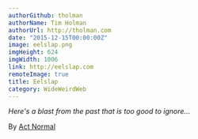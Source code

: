 ```yaml
---
authorGithub: tholman
authorName: Tim Holman
authorUrl: http://tholman.com
date: "2015-12-15T00:00:00Z"
image: eelslap.png
imgHeight: 624
imgWidth: 1006
link: http://eelslap.com
remoteImage: true
title: Eelslap
category: WideWeirdWeb
---
```


_Here's a blast from the past that is too good to ignore..._

By [Act Normal](http://actnormal.co)
